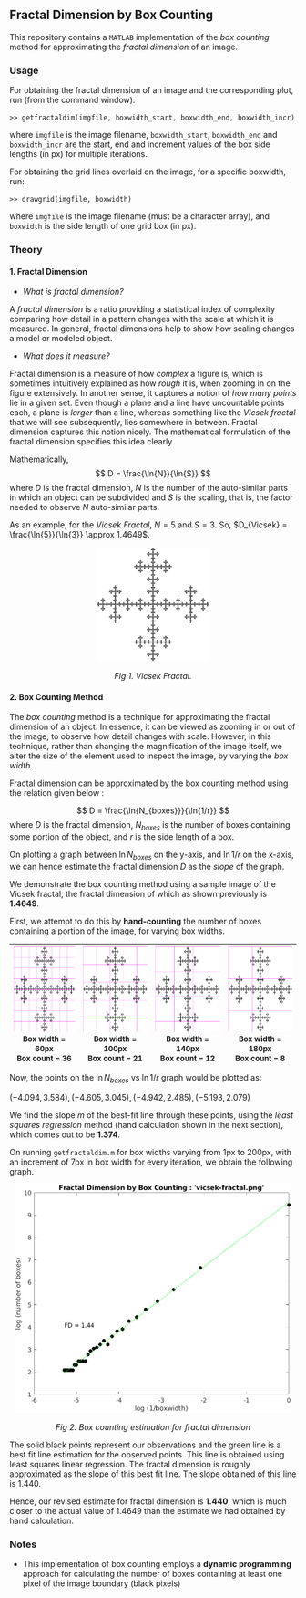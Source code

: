 ## Fractal Dimension by Box Counting
This repository contains a `MATLAB` implementation of the *box counting* method for approximating the *fractal dimension* of an image.

### Usage
 For obtaining the fractal dimension of an image and the corresponding plot, run (from the command window):
 ```
>> getfractaldim(imgfile, boxwidth_start, boxwidth_end, boxwidth_incr)
 ```
 where `imgfile` is the image filename, `boxwidth_start`, `boxwidth_end` and `boxwidth_incr` are the start, end and increment values of the box side lengths (in px) for multiple iterations.

 For obtaining the grid lines overlaid on the image, for a specific boxwidth, run:
 ```
 >> drawgrid(imgfile, boxwidth)
 ```
 where `imgfile` is the image filename (must be a character array), and `boxwidth` is the side length of one grid box (in px).
### Theory
#### 1. Fractal Dimension

- *What is fractal dimension?*

A <i>fractal dimension</i> is a ratio providing a statistical index of complexity comparing how detail in a pattern changes with the scale at which it is measured. In general, fractal dimensions help to show how scaling changes a model or modeled object.

- *What does it measure?*

Fractal dimension is a measure of how *complex* a figure is, which is sometimes intuitively explained as how *rough* it is, when zooming in on the figure extensively. In another sense, it captures a notion of <i>how many points</i> lie in a given set. Even though a plane and a line have uncountable points each, a plane is <i>larger</i> than a line, whereas something like the *Vicsek fractal* that we will see subsequently, lies somewhere in between. Fractal dimension captures this notion nicely. The mathematical formulation of the fractal dimension specifies this idea clearly.

Mathematically,
$$
D = \frac{\ln{N}}{\ln{S}}
$$
where $D$ is the fractal dimension, $N$ is the number of the auto-similar parts in which an object can be subdivided and $S$ is the scaling, that is, the factor needed to observe $N$ auto-similar parts.

As an example, for the <i>Vicsek Fractal</i>, $N = 5$ and $S = 3$. So, $D_{Vicsek} = \frac{\ln{5}}{\ln{3}} \approx 1.4649$.

<p align="center" width="100%">
<img src="img/vicsek-fractal.png" height=200px>
</p>
<p align="center" width="100%">
<em>Fig 1. Vicsek Fractal.</em>
</p>

#### 2. Box Counting Method

The <i>box counting</i> method is a technique for approximating the fractal dimension of an object. In essence, it can be viewed as zooming in or out of the image, to observe how detail changes with scale. However, in this technique, rather than changing the magnification of the image itself, we alter the size of the element used to inspect the image, by varying the <i>box width</i>. 

Fractal dimension can be approximated by the box counting method using the relation given below :

$$
D = \frac{\ln{N_{boxes}}}{\ln{1/r}}
$$
where $D$ is the fractal dimension, $N_{boxes}$ is the number of boxes containing some portion of the object, and $r$ is the side length of a box.

On plotting a graph between $\ln{N_{boxes}}$ on the y-axis, and $\ln{1/r}$ on the x-axis, we can hence estimate the fractal dimension $D$ as the <i>slope</i> of the graph.

We demonstrate the box counting method using a sample image of the Vicsek fractal, the fractal dimension of which as shown previously is **1.4649**.

First, we attempt to do this by **hand-counting** the number of boxes containing a portion of the image, for varying box widths. 

|<img src="plots/vf-grid-60.png" height=150px><font size=2px>Box width = 60px<br>Box count = 36</font>|<img src="plots/vf-grid-100.png" height=150px><font size=2px>Box width = 100px<br>Box count = 21</font>|<img src="plots/vf-grid-140.png" height=150px><font size=2px>**Box width = 140px<br>Box count = 12**</font>|<img src="plots/vf-grid-180.png" height=150px><font size=2px>**Box width = 180px<br>Box count = 8**</font>|
|:---:|:---:|:---:|:---:|

Now, the points on the $\ln{N_{boxes}}$ vs ${\ln{1/r}}$ graph would be plotted as:

$(-4.094, 3.584), (-4.605, 3.045), (-4.942, 2.485), (-5.193, 2.079)$

We find the slope $m$ of the best-fit line through these points, using the *least squares regression* method (hand calculation shown in the next section), which comes out to be **1.374**.

On running `getfractaldim.m` for box widths varying from 1px to 200px, with an increment of 7px in box width for every iteration, we obtain the following graph.

<p align="center" width="100%">
<img src="plots/vf-graph-1-200-7.png" height=400px>
</p>
<p align="center" width="100%">
<em>Fig 2. Box counting estimation for fractal dimension</em>
</p>

The solid black points represent our observations and the green line is a best fit line estimation for the observed points. This line is obtained using least squares linear regression. The fractal dimension is roughly approximated as the slope of this best fit line. The slope obtained of this line is 1.440.

Hence, our revised estimate for fractal dimension is **1.440**, which is much closer to the actual value of 1.4649 than the estimate we had obtained by hand calculation.

### Notes

- This implementation of box counting employs a **dynamic programming** approach for calculating the number of boxes containing at least one pixel of the image boundary (black pixels) 